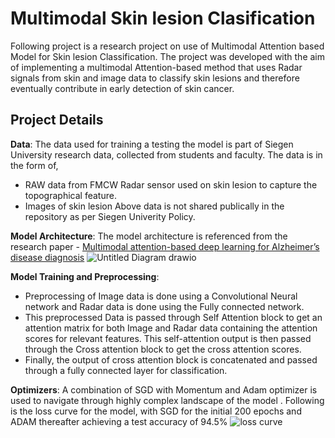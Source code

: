 # Multimodal Skin lesion Clasification

Following project is a research project on use of Multimodal Attention based Model for Skin lesion Classification. The project was developed with the aim of implementing a multimodal Attention-based method that uses Radar signals from skin and image data to classify skin lesions and therefore eventually contribute in early detection of skin cancer.

## Project Details



**Data**: The data used for training a testing the model is part of Siegen University research data, collected from students and faculty. The data is in the form of,
- RAW data from FMCW Radar sensor used on skin lesion to capture the topographical feature.
- Images of skin lesion
Above data is not shared publically in the repository as per Siegen Univerity Policy.

**Model Architecture**: The model architecture is referenced from the research paper - [Multimodal attention-based deep learning for Alzheimer’s disease diagnosis](https://academic.oup.com/jamia/article/29/12/2014/6712292?login=true) 
![Untitled Diagram drawio](https://github.com/ShantanuShirsath/Multimodal-skin-lesion-classification/assets/130396026/89fcffde-612f-406c-905f-61b60db00d2e)



**Model Training and Preprocessing**:  
- Preprocessing of Image data is done using a Convolutional Neural network and Radar data is done using the Fully connected network.
- This preprocessed Data is passed through Self Attention block to get an attention matrix for both Image and Radar data containing the attention scores for relevant features. This self-attention output is then passed through the Cross attention block to get the cross attention scores.
- Finally, the output of cross attention block is concatenated and passed through a fully connected layer for classification.

**Optimizers**:
A combination of SGD with Momentum and Adam optimizer is used to navigate through highly complex landscape of the model . Following is the loss curve for the model, with SGD for the initial 200 epochs and ADAM thereafter achieving a test accuracy of 94.5%
![loss curve](https://github.com/ShantanuShirsath/Multimodal-skin-lesion-classification/assets/130396026/fb6cf39c-c06d-494b-ae43-9d22818e3b77)
